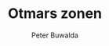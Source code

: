 ---
title: "Otmars zonen"
author: "Peter Buwalda"
isbn: ""
isbn13: ""
rating: "5"
publisher: "De Bezige Bij"
pages: "607"
publishYear: "2018"
read: "2019"
goodreads_id: "39299556"
language: "nl"
---